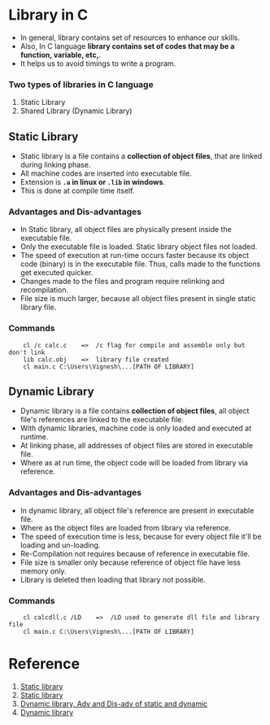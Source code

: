 # Library in C
- In general, library contains set of resources to enhance our skills.
- Also, In C language **library contains set of codes that may be a function, variable, etc,**.
- It helps us to avoid timings to write a program.

### Two types of libraries in C language
  1. Static Library
  2. Shared Library (Dynamic Library)

## Static Library
- Static library is a file contains a **collection of object files**, that are linked during linking phase.
- All machine codes are inserted into executable file.
- Extension is **`.a` in linux or `.lib` in windows**.
- This is done at compile time itself.

### Advantages and Dis-advantages
- In Static library, all object files are physically present inside the executable file.
- Only the executable file is loaded. Static library object files not loaded.
- The speed of execution at run-time occurs faster because its object code (binary) is in the executable file. Thus, calls made to the functions get executed quicker.
- Changes made to the files and program require relinking and recompilation.
- File size is much larger, because all object files present in single static library file.

### Commands
```
	cl /c calc.c	=>	/c flag for compile and assemble only but don't link
	lib calc.obj	=>	library file created
	cl main.c C:\Users\Vignesh\...[PATH OF LIBRARY]
```

## Dynamic Library
- Dynamic library is a file contains **collection of object files**, all object file's references are linked to the executable file.
- With dynamic libraries, machine code is only loaded and executed at runtime.
- At linking phase, all addresses of object files are stored in executable file.
- Where as at run time, the object code will be loaded from library via reference.

### Advantages and Dis-advantages
- In dynamic library, all object file's reference are present in executable file.
- Where as the object files are loaded from library via reference.
- The speed of execution time is less, because for every object file it'll be loading and un-loading.
- Re-Compilation not requires because of reference in executable file.
- File size is smaller only because reference of object file have less memory only.
- Library is deleted then loading that library not possible.

### Commands
```
	cl calcdll.c /LD	=>	/LD used to generate dll file and library file
	cl main.c C:\Users\Vignesh\...[PATH OF LIBRARY]
```

# Reference
1. [Static library](https://medium.com/@luischaparroc/c-static-library-bc9a050bb1e3)
2. [Static library](https://medium.com/@bdov_/https-medium-com-bdov-c-static-libraries-what-why-and-how-b6b442b054d3)
3. [Dynamic library, Adv and Dis-adv of static and dynamic](https://medium.com/@luischaparroc/https-medium-com-luischaparroc-dynamic-libraries-in-c-96a989848476)
4. [Dynamic library](https://medium.com/@bdov_/https-medium-com-bdov-c-dynamic-libraries-what-why-and-how-66cf777019a7)
